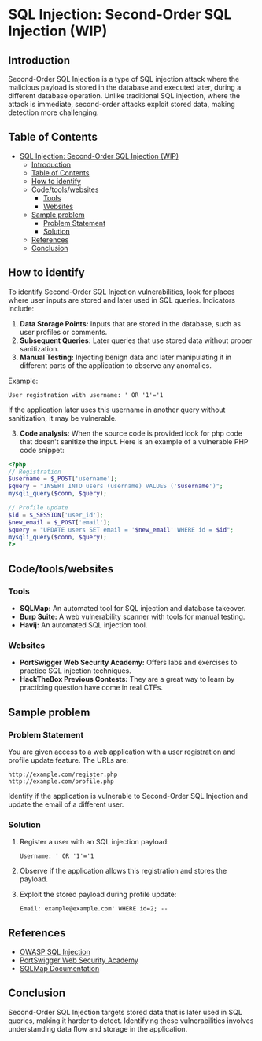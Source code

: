 
# SQL Injection: Second-Order SQL Injection (WIP)

## Introduction

Second-Order SQL Injection is a type of SQL injection attack where the malicious payload is stored in the database and executed later, during a different database operation. Unlike traditional SQL injection, where the attack is immediate, second-order attacks exploit stored data, making detection more challenging.

## Table of Contents

- [SQL Injection: Second-Order SQL Injection (WIP)](#sql-injection-second-order-sql-injection-wip)
  - [Introduction](#introduction)
  - [Table of Contents](#table-of-contents)
  - [How to identify](#how-to-identify)
  - [Code/tools/websites](#codetoolswebsites)
    - [Tools](#tools)
    - [Websites](#websites)
  - [Sample problem](#sample-problem)
    - [Problem Statement](#problem-statement)
    - [Solution](#solution)
  - [References](#references)
  - [Conclusion](#conclusion)

## How to identify

To identify Second-Order SQL Injection vulnerabilities, look for places where user inputs are stored and later used in SQL queries. Indicators include:

1. **Data Storage Points:** Inputs that are stored in the database, such as user profiles or comments.
2. **Subsequent Queries:** Later queries that use stored data without proper sanitization.
3. **Manual Testing:** Injecting benign data and later manipulating it in different parts of the application to observe any anomalies.

Example:
```plaintext
User registration with username: ' OR '1'='1
```
If the application later uses this username in another query without sanitization, it may be vulnerable.



3. **Code analysis:** When the source code is provided look for php code that doesn't sanitize the input.
Here is an example of a vulnerable PHP code snippet:
```php
<?php
// Registration
$username = $_POST['username'];
$query = "INSERT INTO users (username) VALUES ('$username')";
mysqli_query($conn, $query);

// Profile update
$id = $_SESSION['user_id'];
$new_email = $_POST['email'];
$query = "UPDATE users SET email = '$new_email' WHERE id = $id";
mysqli_query($conn, $query);
?>
```
## Code/tools/websites

### Tools
- **SQLMap:** An automated tool for SQL injection and database takeover.
- **Burp Suite:** A web vulnerability scanner with tools for manual testing.
- **Havij:** An automated SQL injection tool.

### Websites
- **PortSwigger Web Security Academy:** Offers labs and exercises to practice SQL injection techniques.
- **HackTheBox Previous Contests:** They are a great way to learn by practicing question have come in real CTFs.

## Sample problem

### Problem Statement
You are given access to a web application with a user registration and profile update feature. The URLs are:
```plaintext
http://example.com/register.php
http://example.com/profile.php
```
Identify if the application is vulnerable to Second-Order SQL Injection and update the email of a different user.

### Solution
1. Register a user with an SQL injection payload:
   ```plaintext
   Username: ' OR '1'='1
   ```

2. Observe if the application allows this registration and stores the payload.

3. Exploit the stored payload during profile update:
   ```plaintext
   Email: example@example.com' WHERE id=2; --
   ```

## References

- [OWASP SQL Injection](https://owasp.org/www-community/attacks/SQL_Injection)
- [PortSwigger Web Security Academy](https://portswigger.net/web-security/sql-injection/second-order)
- [SQLMap Documentation](https://sqlmap.org/)

## Conclusion

Second-Order SQL Injection targets stored data that is later used in SQL queries, making it harder to detect. Identifying these vulnerabilities involves understanding data flow and storage in the application. 